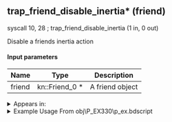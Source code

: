 ## trap_friend_disable_inertia* (friend)

syscall 10, 28 ; trap_friend_disable_inertia (1 in, 0 out)

Disable a friends inertia action

#### Input parameters
| Name | Type | Description
|------|------|------------
| friend   | kn::Friend_0 *   | A friend object




<details>
	<summary>Appears in:</summary>
| filename | Entity (obj)
|----------|-------------
| obj\P_EX330\p_ex.bdscript       | ((P) Peter Pan)          

</details>

<details>
	<summary>Example Usage From obj\P_EX330\p_ex.bdscript</summary>
L7902:
 popToSp 4
 popToSp 0
 pushFromFSp 0
 pushFromFSp 4
 pushImm 1
 gosub 4, L6585
 pushFromPWp W364
 syscall 10, 28 ; trap_friend_disable_inertia (1 in, 0 out)
 ret
</details>

